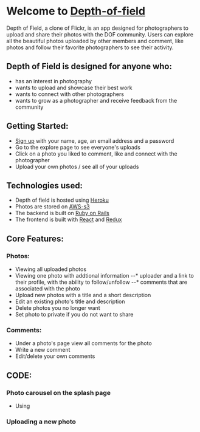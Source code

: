 # Welcome to [Depth-of-field](https://depth-of-field.herokuapp.com/)
Depth of Field, a clone of Flickr, is an app designed for photographers to upload and share their photos with the DOF community. Users can explore all the beautiful photos uploaded by other members and comment, like photos and follow their favorite photographers to see their activity.

## Depth of Field is designed for anyone who:
* has an interest in photography
* wants to upload and showcase their best work
* wants to connect with other photographers
* wants to grow as a photographer and receive feedback from the community

## Getting Started:
* [Sign up](http://depth-of-field.herokuapp.com/#/signup) with your name, age, an email address and a password
* Go to the explore page to see everyone's uploads
* Click on a photo you liked to comment, like and connect with the photographer
* Upload your own photos / see all of your uploads

## Technologies used:
* Depth of field is hosted using [Heroku](https://www.heroku.com/about)
* Photos are stored on [AWS-s3](https://aws.amazon.com/)
* The backend is built on [Ruby on Rails](https://rubyonrails.org/)
* The frontend is built with [React](https://reactjs.org/) and [Redux](https://redux.js.org/)

## Core Features:
### Photos:
* Viewing all uploaded photos
* Viewing one photo with addtional information
--* uploader and a link to their profile, with the ability to follow/unfollow
--* comments that are associated with the photo
* Upload new photos with a title and a short description
* Edit an existing photo's title and description
* Delete photos you no longer want
* Set photo to private if you do not want to share

### Comments:
* Under a photo's page view all comments for the photo
* Write a new comment
* Edit/delete your own comments

## CODE:
### Photo carousel on the splash page
* Using

### Uploading a new photo

